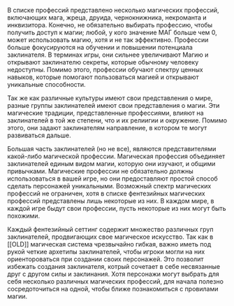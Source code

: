 В списке профессий представлено несколько магических профессий, включающих мага, жреца, друида, чернокнижника, некроманта и инквизитора. Конечно, не обязательно выбирать профессию, чтобы получить доступ к магии; любой, у кого значение МАГ больше чем 0, может использовать магию, хотя и не так эффективно. Профессии больше фокусируются на обучении и повышении потенциала заклинателя. В терминах игры, они сильнее увеличивают Магию и открывают заклинателю секреты, которые обычному человеку недоступны. Помимо этого, профессии обучают спектру ценных навыков, которые помогают пользоваться магией и открывают уникальные способности.

Так же как различные культуры имеют свои представления о мире, разные группы заклинателей имеют свои представления о магии. Эти магические традиции, представленные профессиями, влияют на  заклинателей в той же степени, что и их релиигии и окружение. Помимо этого, они задают заклинателям направление, в котором те могут развиваться дальше.

Большая часть заклинателей (но не все), являются представителями какой-либо магической профессии. Магическая профессия объединяет заклинателей единым видом магии, которую они изучают, и  общими привычками. Магические профессии не обязательно должны использоваться в вашей игре, но они предоставляют простой способ сделать персонажей уникальными. Возможный спектр магических профессий не ограничен, хотя в списке фентезийных магических профессий представлены лишь некоторые из них. В каждом мире, в каждой игре быдут свои профессии, пусть некоторые из них могут быть похожими. 

Каждый фентезийный сеттинг содержит множество различных груп заклинателей, продвигающих свое магическое искусство. Так как в [[OLD]] магическая система чрезвычайно гибкая, важно иметь под рукой четкие архетипы заклинателей, чтобы игроки могли на них ориентороваться при создании своих персонажей. Это позволит избежать создания заклинателя, котрый сочетает в себе несвязанные друг с другом силы и заклинания. Хотя персонажи могут выбрать для себя несколько различных магических профессий, для начала полезно сосредоточиться на одной, чтобы ближе познакомиться с провилами магии.